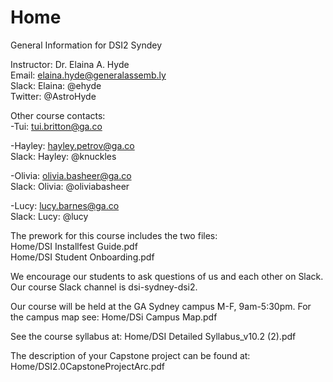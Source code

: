 # Home
General Information for DSI2 Syndey

Instructor: Dr. Elaina A. Hyde </br>
Email: elaina.hyde@generalassemb.ly</br>
Slack: Elaina: @ehyde</br>
Twitter: @AstroHyde</br>

Other course contacts:</br>
-Tui: tui.britton@ga.co

-Hayley: hayley.petrov@ga.co</br>
Slack: Hayley: @knuckles

-Olivia: olivia.basheer@ga.co</br>
Slack: Olivia: @oliviabasheer

-Lucy: lucy.barnes@ga.co</br>
Slack: Lucy: @lucy

The prework for this course includes the two files: </br>
Home/DSI Installfest Guide.pdf</br>
Home/DSI Student Onboarding.pdf

We encourage our students to ask questions of us and each other on Slack. Our course Slack channel is dsi-sydney-dsi2.

Our course will be held at the GA Sydney campus M-F, 9am-5:30pm. For the campus map see: Home/DSi Campus Map.pdf

See the course syllabus at: Home/DSI Detailed Syllabus_v10.2 (2).pdf 

The description of your Capstone project can be found at: Home/DSI2.0CapstoneProjectArc.pdf
